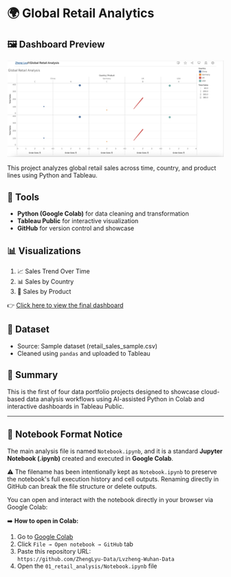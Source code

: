 # 🌍 Global Retail Analytics

## 🖼️ Dashboard Preview
![Retail Dashboard](tableau_screenshot.png)

This project analyzes global retail sales across time, country, and product lines using Python and Tableau.

## 🔧 Tools
- **Python (Google Colab)** for data cleaning and transformation
- **Tableau Public** for interactive visualization
- **GitHub** for version control and showcase

## 📊 Visualizations
1. 📈 Sales Trend Over Time  
2. 📊 Sales by Country  
3. 🥧 Sales by Product  

👉 [Click here to view the final dashboard](https://public.tableau.com/app/profile/zheng.lyu6601/viz/GlobalRetailAnalysis_17487317429280/GlobalRetailAnalysis#1)

## 🧼 Dataset
- Source: Sample dataset (retail_sales_sample.csv)
- Cleaned using `pandas` and uploaded to Tableau

## 📎 Summary
This is the first of four data portfolio projects designed to showcase cloud-based data analysis workflows using AI-assisted Python in Colab and interactive dashboards in Tableau Public.

---

## 📓 Notebook Format Notice

The main analysis file is named `Notebook.ipynb`, and it is a standard **Jupyter Notebook (.ipynb)** created and executed in **Google Colab**.

⚠️ The filename has been intentionally kept as `Notebook.ipynb` to preserve the notebook's full execution history and cell outputs. Renaming directly in GitHub can break the file structure or delete outputs.

You can open and interact with the notebook directly in your browser via Google Colab:

➡️ **How to open in Colab:**
1. Go to [Google Colab](https://colab.research.google.com/)
2. Click `File → Open notebook → GitHub` tab
3. Paste this repository URL:  
   `https://github.com/ZhengLyu-Data/Lvzheng-Wuhan-Data`
4. Open the `01_retail_analysis/Notebook.ipynb` file
